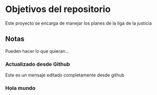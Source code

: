 # Objetivos del repositorio

Este proyecto se encarga de manejar los planes de la liga de la justicia


## Notas
Pueden hacer lo que quieran...

### Actualizado desde Github
Este es un mensaje editado completamente desde github

### Hola mundo
